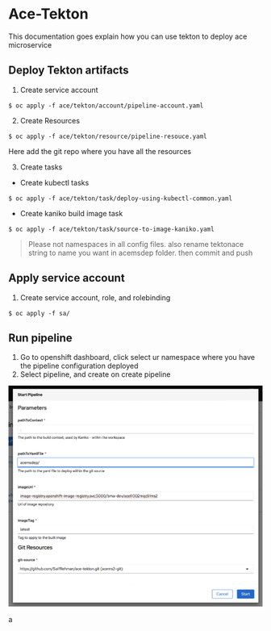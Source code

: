 # Ace-Tekton
This documentation goes explain how you can use tekton to deploy ace microservice 


## Deploy Tekton artifacts

1. Create service account 
```
$ oc apply -f ace/tekton/account/pipeline-account.yaml
```

2.  Create Resources

```
$ oc apply -f ace/tekton/resource/pipeline-resouce.yaml
```

Here add the git repo where you have all the resources

3. Create tasks

* Create kubectl tasks

```
$ oc apply -f ace/tekton/task/deploy-using-kubectl-common.yaml
```

* Create kaniko build image task

```
$ oc apply -f ace/tekton/task/source-to-image-kaniko.yaml
```

> Please not namespaces in all config files. also rename tektonace string to name you want in acemsdep folder. then commit and push 

## Apply service account
1. Create service account, role, and rolebinding

```
$ oc apply -f sa/
```

## Run pipeline
1. Go to openshift dashboard, click select ur namespace where you have the pipeline configuration deployed 
2. Select pipeline, and create on create pipeline 

![alt text](1.png)

a
